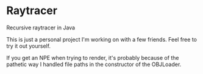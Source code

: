 # Raytracer
Recursive raytracer in Java

This is just a personal project I'm working on with a few friends. Feel free to try it out yourself.

If you get an NPE when trying to render, it's probably because of the pathetic way I handled file paths in the constructor of the OBJLoader.
